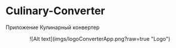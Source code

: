 # Culinary-Converter
Приложение Кулинарный конвертер

<p align="center">
![Alt text](imgs/logoConverterApp.png?raw=true "Logo")
</p>